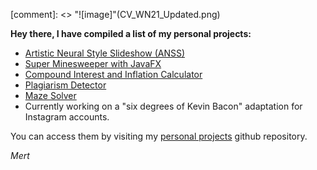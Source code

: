 
[comment]: <> "![image]"(CV_WN21_Updated.png)

**Hey there, I have compiled a list of my personal projects:**
- [Artistic Neural Style Slideshow (ANSS)](https://github.com/hisarcs/neural-style-transfer)
- [Super Minesweeper with JavaFX](https://github.com/mertgerdan/personal-projects/tree/minesweeper)
- [Compound Interest and Inflation Calculator](https://github.com/mertgerdan/personal-projects/tree/compinterestcalc)
- [Plagiarism Detector](https://github.com/mertgerdan/personal-projects/tree/plagiarismdetector)
- [Maze Solver](https://github.com/mertgerdan/personal-projects/tree/cs-p-project)
- Currently working on a "six degrees of Kevin Bacon" adaptation for Instagram accounts.

You can access them by visiting my [personal projects](https://github.com/mertgerdan/personal-projects) github repository.

_Mert_
